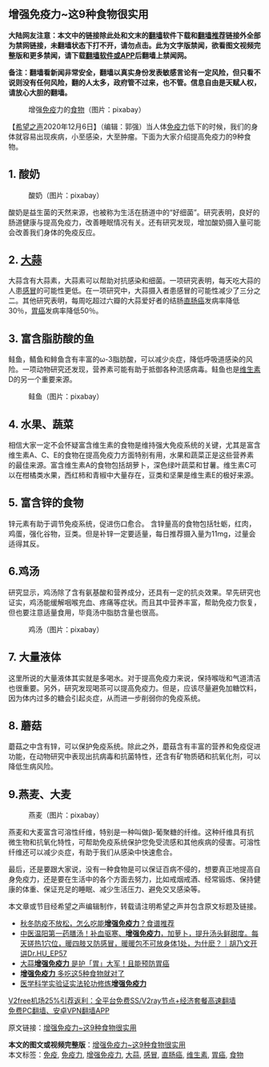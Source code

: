  <h2>增强免疫力~这9种食物很实用</h2> <p class="notice"><b>大陆网友注意：本文中的链接除此处和文末的<a href="https://github.com/bannedbook/fanqiang" >翻墙</a>软件下载和<a href="https://github.com/killgcd/justmysocks/blob/master/README.md">翻墙推荐</a>链接外全部为禁网链接，未翻墙状态下打不开，请勿点击。此为文字版禁闻，欲看图文视频完整版和更多禁闻，请下载<a href="https://github.com/bannedbook/fanqiang">翻墙软件或APP</a>后翻墙上禁闻网。</p><p>备注：翻墙看新闻非常安全，翻墙以真实身份发表敏感言论有一定风险，但只看不说则没有任何风险，翻的人太多，政府管不过来，也不管。信息自由是天赋人权，请放心大胆的翻墙。</b></p>  <div class="entry"> <figure><figcaption>增强<a href="https://www.bannedbook.org/bnews/tag/%E5%85%8D%E7%96%AB/" class="st_tag internal_tag" rel="tag" title="标签 免疫 下的日志">免疫</a>力的<a href="https://www.bannedbook.org/bnews/tag/%e9%a3%9f%e7%89%a9/" class="st_tag internal_tag" rel="tag" title="标签 食物 下的日志">食物</a>（图片：pixabay）</figcaption></figure> <p>【<span class='wp_keywordlink_affiliate'><a href="https://www.soundofhope.org" title="希望之声" target="_blank">希望之声</a></span>2020年12月6日】（编辑：郭强）当人体<a href="https://www.bannedbook.org/bnews/tag/%E5%85%8D%E7%96%AB%E5%8A%9B/" class="st_tag internal_tag" rel="tag" title="标签 免疫力 下的日志">免疫力</a>低下的时候，我们的身体就容易出现疾病，小至感染，大至肿瘤。下面为大家介绍提高免疫力的9种食物。</p> <h2>1. 酸奶</h2> <figure><figcaption>酸奶（图片：pixabay）</figcaption></figure> <p>酸奶是益生菌的天然来源，也被称为生活在肠道中的“好细菌”。研究表明，良好的肠道健康与提高免疫力，改善睡眠情况有关。还有研究发现，增加酸奶摄入量可能会改善我们身体的免疫反应。</p> <h2>2. <a href="https://www.bannedbook.org/bnews/tag/%e5%a4%a7%e8%92%9c/" class="st_tag internal_tag" rel="tag" title="标签 大蒜 下的日志">大蒜</a></h2> <p>大蒜含有大蒜素，大蒜素可以帮助对抗感染和细菌。一项研究表明，每天吃大蒜的人患<a href="https://www.bannedbook.org/bnews/tag/%E6%84%9F%E5%86%92/" class="st_tag internal_tag" rel="tag" title="标签 感冒 下的日志">感冒</a>的可能性更低。在一项研究中，大蒜摄入者患感冒的可能性减少了三分之二。其他研究表明，每周吃超过六瓣的大蒜爱好者的结肠<a href="https://www.bannedbook.org/bnews/tag/%E7%9B%B4%E8%82%A0%E7%99%8C/" class="st_tag internal_tag" rel="tag" title="标签 直肠癌 下的日志">直肠癌</a>发病率降低30％，<a href="https://www.bannedbook.org/bnews/tag/%E8%83%83%E7%99%8C/" class="st_tag internal_tag" rel="tag" title="标签 胃癌 下的日志">胃癌</a>发病率降低50％。</p>  <h2>3. 富含脂肪酸的鱼</h2> <p>鲑鱼，鲭鱼和鲱鱼含有丰富的ω-3脂肪酸，可以减少炎症，降低呼吸道感染的风险。一项动物研究还发现，营养素可能有助于抵御各种流感病毒。鲑鱼也是<a href="https://www.bannedbook.org/bnews/tag/%E7%BB%B4%E7%94%9F%E7%B4%A0/" class="st_tag internal_tag" rel="tag" title="标签 维生素 下的日志">维生素</a>D的另一个重要来源。</p> <figure><figcaption>鲑鱼（图片：pixabay）</figcaption></figure> <h2>4. 水果、蔬菜</h2> <p>相信大家一定不会怀疑富含维生素的食物是维持强大免疫系统的关键，尤其是富含维生素A、C、E的食物在提高免疫力方面特别有用，水果和蔬菜正是这些营养素的最佳来源。富含维生素A的食物包括胡萝卜，深色绿叶蔬菜和甘薯。维生素C可以在柑橘类水果，西红柿和青椒中大量存在，豆类和坚果是维生素E的极好来源。</p> <h2>5. 富含锌的食物</h2> <p>锌元素有助于调节免疫系统，促进伤口愈合。 含锌量高的食物包括牡蛎，红肉，鸡蛋，强化谷物，豆类。但是补锌一定要适量，每日推荐摄入量为11mg，过量会适得其反。</p>  <h2>6.鸡汤</h2> <p>研究显示，鸡汤除了含有氨基酸和营养成分，还具有一定的抗炎效果。早先研究也证实，鸡汤能缓解咽喉充血、疼痛等症状。而且其中营养丰富，帮助免疫力恢复，但也要注意适量食用，毕竟汤中脂肪含量也很高。</p> <figure><figcaption>鸡汤（图片：pixabay）</figcaption></figure> <h2>7. 大量液体</h2> <p>这里所说的大量液体其实就是多喝水。对于提高免疫力来说，保持喉咙和气道清洁也很重要。另外，研究发现喝茶可以提高免疫力。但是，应该尽量避免加糖饮料，因为体内过多的糖会引起炎症，从而进一步削弱你的免疫系统。</p> <h2>8. 蘑菇</h2> <p>蘑菇之中含有锌，可以保护免疫系统。除此之外，蘑菇含有丰富的营养和免疫促进功能，在动物研究中表现出抗病毒和抗菌特性，还含有矿物质硒和抗氧化剂，可以降低生病风险。</p>  <h2>9.燕麦、大麦</h2> <figure><figcaption>燕麦（图片：pixabay）</figcaption></figure> <p>燕麦和大麦富含可溶性纤维，特别是一种叫做β-葡聚糖的纤维。这种纤维具有抗微生物和抗氧化特性，可帮助免疫系统保护您免受流感和其他疾病的侵害。可溶性纤维还可以减少炎症，有助于我们从感染中快速愈合。</p> <p>最后，还是要跟大家说，没有一种食物是可以保证百病不侵的，想要真正地提高自身免疫力，还是要在生活中的各个方面去努力，比如戒烟戒酒、经常锻炼、保持健康的体重、保证充足的睡眠、减少生活压力、避免交叉感染等。</p> <p>本文章或节目经希望之声编辑制作，转载请注明希望之声并包含原文标题及链接。</p>  <ul class='op-related-articles' title='相关阅读'> <li><a href='https://www.bannedbook.org/bnews/comments/20201107/1427334.html' target='_blank'>秋冬防疫不放松，怎么吃能<b>增强免疫力</b>？食谱推荐</a></li> <li><a href='https://www.bannedbook.org/bnews/bannedvideo/20201105/1426369.html' target='_blank'>中医温阳第一药膳汤！补血驱寒、<b>增强免疫力</b>，加萝卜，提升汤头鲜甜度。每天搓热1穴位，暖四肢又防感冒，暖暖包不可放身体1处，为什麽？｜胡乃文开讲Dr.HU_EP57</a></li> <li><a href='https://www.bannedbook.org/bnews/health/20201024/1419335.html' target='_blank'>大蒜<b>增强免疫力</b> 是护「胃」大军！且能预防胃癌</a></li> <li><a href='https://www.bannedbook.org/bnews/comments/20201016/1414934.html' target='_blank'><b>增强免疫力</b> 多吃这5种食物就对了</a></li> <li><a href='https://www.bannedbook.org/bnews/comments/20201011/1411811.html' target='_blank'>医学科学实验证实法轮功修炼<b>增强免疫力</b></a></li> </ul> <p class="texttj"> <a href="https://www.bannedbook.org/forum23/topic22702.html" target="_blank">V2free机场25%引荐返利：全平台免费SS/V2ray节点+经济套餐高速翻墙</a><br/> <a href="https://github.com/bannedbook/fanqiang/wiki/%E7%A6%81%E9%97%BB%E7%BD%91%E5%AE%89%E5%8D%93%E7%BF%BB%E5%A2%99%E6%96%B0%E9%97%BBAPP" target="_blank">免费PC翻墙、安卓VPN翻墙APP</a></p><p>原文链接：<a class="src_link"  href="https://www.soundofhope.org/post/436360" target="_blank">增强免疫力~这9种食物很实用</a></p><a name='sharetosocial'></a>       <div><b>本文的图文或视频完整版</b>：<a href='https://www.bannedbook.org/bnews/comments/20201207/1443346.html'>增强免疫力~这9种食物很实用</a></div>  </div><!--END ENTRY--> <div class="postfooter"> <div>本文标签：<a href="https://www.bannedbook.org/bnews/tag/%E5%85%8D%E7%96%AB/" rel="tag">免疫</a>, <a href="https://www.bannedbook.org/bnews/tag/%E5%85%8D%E7%96%AB%E5%8A%9B/" rel="tag">免疫力</a>, <a href="https://www.bannedbook.org/bnews/tag/%E5%A2%9E%E5%BC%BA%E5%85%8D%E7%96%AB%E5%8A%9B/" rel="tag">增强免疫力</a>, <a href="https://www.bannedbook.org/bnews/tag/%e5%a4%a7%e8%92%9c/" rel="tag">大蒜</a>, <a href="https://www.bannedbook.org/bnews/tag/%E6%84%9F%E5%86%92/" rel="tag">感冒</a>, <a href="https://www.bannedbook.org/bnews/tag/%E7%9B%B4%E8%82%A0%E7%99%8C/" rel="tag">直肠癌</a>, <a href="https://www.bannedbook.org/bnews/tag/%E7%BB%B4%E7%94%9F%E7%B4%A0/" rel="tag">维生素</a>, <a href="https://www.bannedbook.org/bnews/tag/%E8%83%83%E7%99%8C/" rel="tag">胃癌</a>, <a href="https://www.bannedbook.org/bnews/tag/%e9%a3%9f%e7%89%a9/" rel="tag">食物</a></div>  </div><!--END POSTFOOTER--> 